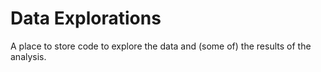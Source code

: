 # Data Explorations

A place to store code to explore the data and (some of) the results of the analysis.
